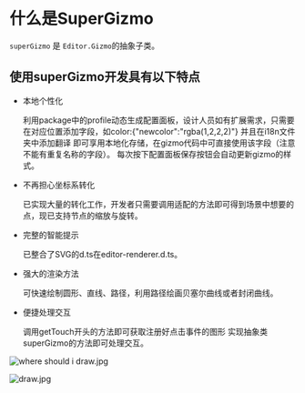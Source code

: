 # 什么是SuperGizmo

`superGizmo` 是 `Editor.Gizmo`的抽象子类。

## 使用superGizmo开发具有以下特点

- 本地个性化

  利用package中的profile动态生成配置面板，设计人员如有扩展需求，只需要在对应位置添加字段，如color:{"newcolor":"rgba(1,2,2,2)"} 并且在i18n文件夹中添加翻译 即可享用本地化存储，在gizmo代码中可直接使用该字段（注意不能有重复名称的字段）。 每次按下配置面板保存按钮会自动更新gizmo的样式。

- 不再担心坐标系转化

  已实现大量的转化工作，开发者只需要调用适配的方法即可得到场景中想要的点，现已支持节点的缩放与旋转。

- 完整的智能提示

  已整合了SVG的d.ts在editor-renderer.d.ts。

- 强大的渲染方法

  可快速绘制圆形、直线、路径，利用路径绘画贝塞尔曲线或者封闭曲线。

- 便捷处理交互

  调用getTouch开头的方法即可获取注册好点击事件的图形 实现抽象类superGizmo的方法即可处理交互。

![where should i draw.jpg](https://raw.githubusercontent.com/chichinohaha/super-gizmo/main/images/where%20should%20i%20draw.png)

![draw.jpg](https://raw.githubusercontent.com/chichinohaha/super-gizmo/main/images/interaction.png)